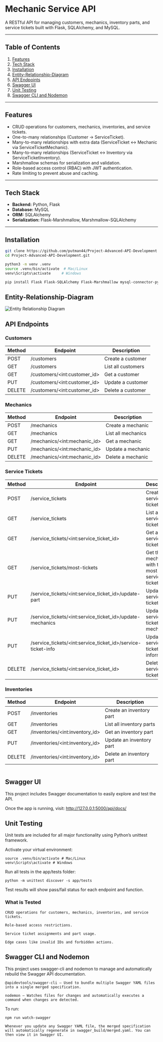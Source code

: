 # Mechanic Service API

A RESTful API for managing customers, mechanics, inventory parts, and service tickets built with Flask, SQLAlchemy, and MySQL.

---

## Table of Contents

1. [Features](#features)
2. [Tech Stack](#tech-stack)
3. [Installation](#installation)
4. [Entity-Relationship-Diagram](#entity-relationship-diagram)
5. [API Endpoints](#api-endpoints)
6. [Swagger UI](#swagger-ui)
7. [Unit Testing](#unit-testing)
8. [Swagger CLI and Nodemon](#swagger-cli-and-nodemon)

---

## Features

- CRUD operations for customers, mechanics, inventories, and service tickets.
- One-to-many relationships (Customer → ServiceTicket).
- Many-to-many relationships with extra data (ServiceTicket ↔ Mechanic via ServiceTicketMechanic).
- Many-to-many relationships (ServiceTicket ↔ Inventory via ServiceTicketInventory).
- Marshmallow schemas for serialization and validation.
- Role-based access control (RBAC) with JWT authentication.
- Rate limiting to prevent abuse and caching.

---

## Tech Stack

- **Backend:** Python, Flask
- **Database:** MySQL
- **ORM:** SQLAlchemy
- **Serialization:** Flask-Marshmallow, Marshmallow-SQLAlchemy

---

## Installation

```bash
git clone https://github.com/putman44/Project-Advanced-API-Development
cd Project-Advanced-API-Development.git

python3 -m venv .venv
source .venv/bin/activate  # Mac/Linux
venv\Scripts\activate     # Windows

pip install Flask Flask-SQLAlchemy Flask-Marshmallow mysql-connector-python marshmallow-sqlalchemy Flask-Limiter Flask-Caching python-jose alembic flask-swagger flask_swagger_ui @apidevtools/swagger-cli nodemon
```

## Entity-Relationship-Diagram

![Entity Relationship Diagram](Mechanic_Erd.png)

## API Endpoints

### Customers

| Method | Endpoint                           | Description        |
| ------ | ---------------------------------- | ------------------ |
| POST   | /customers                         | Create a customer  |
| GET    | /customers                         | List all customers |
| GET    | /customers/&lt;int:customer_id&gt; | Get a customer     |
| PUT    | /customers/&lt;int:customer_id&gt; | Update a customer  |
| DELETE | /customers/&lt;int:customer_id&gt; | Delete a customer  |

### Mechanics

| Method | Endpoint                           | Description        |
| ------ | ---------------------------------- | ------------------ |
| POST   | /mechanics                         | Create a mechanic  |
| GET    | /mechanics                         | List all mechanics |
| GET    | /mechanics/&lt;int:mechanic_id&gt; | Get a mechanic     |
| PUT    | /mechanics/&lt;int:mechanic_id&gt; | Update a mechanic  |
| DELETE | /mechanics/&lt;int:mechanic_id&gt; | Delete a mechanic  |

### Service Tickets

| Method | Endpoint                                                           | Description                                     |
| ------ | ------------------------------------------------------------------ | ----------------------------------------------- |
| POST   | /service_tickets                                                   | Create a service ticket                         |
| GET    | /service_tickets                                                   | List all service tickets                        |
| GET    | /service_tickets/&lt;int:service_ticket_id&gt;                     | Get a service ticket                            |
| GET    | /service_tickets/most-tickets                                      | Get the mechanics with the most service tickets |
| PUT    | /service_tickets/&lt;int:service_ticket_id&gt;/update-part         | Update a service ticket parts                   |
| PUT    | /service_tickets/&lt;int:service_ticket_id&gt;/update-mechanics    | Update a service ticket mechanics               |
| PUT    | /service_tickets/&lt;int:service_ticket_id&gt;/service-ticket-info | Update a service ticket's information           |
| DELETE | /service_tickets/&lt;int:service_ticket_id&gt;                     | Delete a service ticket                         |

### Inventories

| Method | Endpoint                              | Description              |
| ------ | ------------------------------------- | ------------------------ |
| POST   | /inventories                          | Create an inventory part |
| GET    | /inventories                          | List all inventory parts |
| GET    | /inventories/&lt;int:inventory_id&gt; | Get an inventory part    |
| PUT    | /inventories/&lt;int:inventory_id&gt; | Update an inventory part |
| DELETE | /inventories/&lt;int:inventory_id&gt; | Delete an inventory part |

```

```

## Swagger UI

This project includes Swagger documentation to easily explore and test the API.

Once the app is running, visit:
http://127.0.0.1:5000/api/docs/

## Unit Testing

Unit tests are included for all major functionality using Python’s unittest framework.

Activate your virtual environment:

    source .venv/bin/activate # Mac/Linux
    venv\Scripts\activate # Windows

Run all tests in the app/tests folder:

    python -m unittest discover -s app/tests

Test results will show pass/fail status for each endpoint and function.

### What is Tested

    CRUD operations for customers, mechanics, inventories, and service tickets.

    Role-based access restrictions.

    Service ticket assignments and part usage.

    Edge cases like invalid IDs and forbidden actions.

## Swagger CLI and Nodemon

This project uses swagger-cli and nodemon to manage and automatically rebuild the Swagger API documentation.

    @apidevtools/swagger-cli – Used to bundle multiple Swagger YAML files into a single merged specification.

    nodemon – Watches files for changes and automatically executes a command when changes are detected.

To run:

    npm run watch-swagger

    Whenever you update any Swagger YAML file, the merged specification will automatically regenerate in swagger_build/merged.yaml. You can then view it in Swagger UI.
